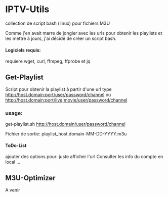 # IPTV-Utils
collection de script bash (linux) pour fichiers M3U

Comme j'en avait marre de jongler avec les urls pour obtenir les playlists et les mettre à jours, j'ai décidé de créer un script bash.

#### Logiciels requis:
requiere wget, curl, ffmpeg, ffprobe et jq

## Get-Playlist
Script pour obtenir la playlist à partir d'une url type http://host.domain:port/user/password/channel ou http://host.domain:port/live|movie/user/password/channel

### usage:
get-playlist.sh http://host.domain/user/password/channel

Fichier de sortie: playlist_host.domain-MM-DD-YYYY.m3u

#### ToDo-List
ajouter des options pour:
juste afficher l'url
Consulter les info du compte en local
...

## M3U-Optimizer

A venir
